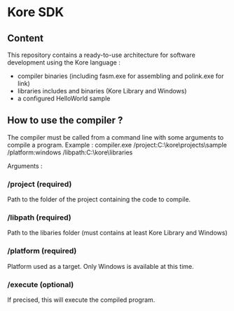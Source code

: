 Kore SDK
========

Content
-------

This repository contains a ready-to-use architecture for software development using the Kore language :
- compiler binaries (including fasm.exe for assembling and polink.exe for link)
- libraries includes and binaries (Kore Library and Windows)
- a configured HelloWorld sample


How to use the compiler ?
-------------------------

The compiler must be called from a command line with some arguments to compile a program. 
Example : compiler.exe /project:C:\kore\projects\sample /platform:windows /libpath:C:\kore\libraries

Arguments :

### /project (required)

Path to the folder of the project containing the code to compile.

### /libpath (required)

Path to the libaries folder (must contains at least Kore Library and Windows)

### /platform (required)

Platform used as a target. Only Windows is available at this time.

### /execute (optional)

If precised, this will execute the compiled program.